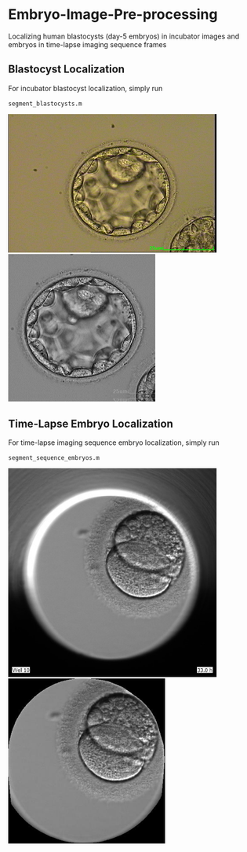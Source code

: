 # Embryo-Image-Pre-processing
Localizing human blastocysts (day-5 embryos) in incubator images and embryos in time-lapse imaging sequence frames

## Blastocyst Localization
For incubator blastocyst localization, simply run
```
segment_blastocysts.m
```
<img src="https://github.com/llockhar/Embryo-Image-Pre-processing/blob/master/testimages/blastocysts/test1.BMP" width="425"/> <img src="https://github.com/llockhar/Embryo-Image-Pre-processing/blob/master/testoutputs/blastocysts/test1.BMP" width="300"/>

## Time-Lapse Embryo Localization
For time-lapse imaging sequence embryo localization, simply run 
```
segment_sequence_embryos.m
```
<img src="https://github.com/llockhar/Embryo-Image-Pre-processing/blob/master/testimages/sequence_embryos/Test1.JPG" width="425"/> <img src="https://github.com/llockhar/Embryo-Image-Pre-processing/blob/master/testoutputs/sequence_embryos/Test1.JPG" width="320"/>
